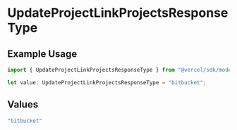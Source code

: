 # UpdateProjectLinkProjectsResponseType

## Example Usage

```typescript
import { UpdateProjectLinkProjectsResponseType } from "@vercel/sdk/models/updateprojectop.js";

let value: UpdateProjectLinkProjectsResponseType = "bitbucket";
```

## Values

```typescript
"bitbucket"
```
